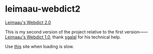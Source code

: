 # leimaau-webdict2

[Leimaau's Webdict 2.0](https://leimaau.github.io/leimaau-webdict2/)

This is my second version of the project relative to the first version——[Leimaau's Webdict 1.0](https://github.com/leimaau/leimaau-webdict), thank [sgalal](https://github.com/sgalal) for his technical help.

Use [this](https://leimaau.gitee.io/leimaau-webdict2/) site when loading is slow.
